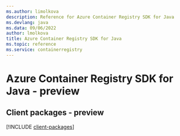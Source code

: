 ```yaml
---
ms.author: limolkova
description: Reference for Azure Container Registry SDK for Java
ms.devlang: java
ms.data: 09/06/2022
author: lmolkova
title: Azure Container Registry SDK for Java
ms.topic: reference
ms.service: containerregistry
---
```

# Azure Container Registry SDK for Java - preview

## Client packages - preview
[!INCLUDE [client-packages](container-registry-client-index.md)]